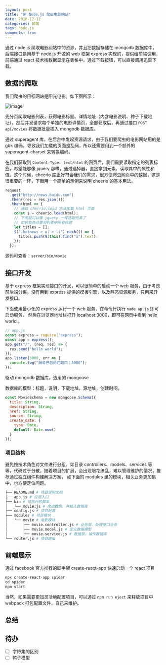 ```yaml
---
layout: post
title: "用 Node.js 爬虫电影网站"
date: 2018-12-12
categories: 前端
tags: node.js
comments: true
---
```


通过 node.js 爬取电影网站中的资源，并且把数据存储在 mongodb 数据库中，后端接口是用基于 node.js 开源的 web 框架 express 实现的，提供给前端调用，前端通过 react 技术栈数据显示在表格中，通过下载按钮，可以直接调用迅雷下载。

## 数据的爬取

我们爬虫的目标网站是阳光电影，如下图所示：

![image](/assets/images/201812/movies.jpg)

先分页爬取电影列表，获得电影标题、详情地址（内含电影说明、种子下载地址），然后并发请求每个单独的电影详情页，全部获取后，再通过接口 `POST api/movies` 将数据批量插入 mongodb 数据库。

通过 superagent 库，在后台中发起资源请求，由于我们要爬虫的电影网站用的是 gbk 编码，导致我们加载的页面是乱码，所以还需要用到一个额外的 superagent-charset 来转换编码。

在我们获取到 `Content-Type: text/html` 的网页后，我们需要读取指定的列表标签，希望能够像 jquery 那样，通过选择器，直接拿到元素，读取其中的属性和值。这个时候，cheerio 库正好符合我们的需求，很方便爬虫网页中的数据，这是很重要的一环，下面用一个简单的示例来说明 cheerio 的基本用法。

```javascript
request
  .get("http://news.baidu.com")
  .then((res = res.json()))
  .then(html => {
    // 通过 cherrio.load 方法加载 html 页面
    const $ = cheerio.load(html);
    // 下面就可以像 jquery 一样选取元素了
    // 如获取热点要闻列表中所有标题
    let titles = [];
    $(".hotnews > ul > li").each(() => {
      titles.push($(this).find("a").text);
    });
  });
```

源码可查看：`server/bin/movie`

## 接口开发

基于 express 框架实现接口的开发，可以很简单的启动一个 web 服务，由于考虑前后端分离，没有用到 express 提供的模板引擎，以及静态资源服务，只用来开发接口。

下面使用最小化的 express 运行一个 web 服务，在命令行执行 `node ap.js` 即可启动服务， 然后在浏览器地址栏打开 localhost:3000，即可在网页中看到 hello world 。

```javascript
// app.js
const express = require("express");
const app = express();
app.get("/", (req, res) => {
  res.send("hello world");
});
app.listen(3000, err => {
  console.log("服务已启动在端口：3000");
});
```

驱动 mongodb 数据库，选用的 mongoose

数据库的模型：标题，说明，下载地址，源地址，创建时间。

```javascript
const MovieSchema = new mongoose.Schema({
  title: String,
  description: String,
  href: String,
  source: String,
  create_date: {
    type: Date,
    default: Date.now()
  }
});
```

### 项目结构

避免按技术角色对文件进行分组，如目录 controllers、models、services 等等，代码过于分散，随着项目的扩展，会出现眼花缭乱，难以管理维护的情况，推荐通过独立组件构建解决方案， 如下面的 modules 里的模块，相关业务更加集中，也方便定位问题。

```bash
├── README.md # 项目说明文档
├── app.js # 应用入口
├── bin # 可执行的脚本
│   └── movie.js # 爬虫数据，并插入数据库
├── config.js # 项目配置
├── modules # 项目模块
│   └── movie # 电影模块
│       ├── movie.controller.js # 业务层，处理接口业务
│       ├── movie.model.js # 定义数据模型
│       └── movie.service.js # 数据层，操作数据库
└── router.js # 项目路由
```

## 前端展示

通过 facebook 官方推荐的脚手架 create-react-app 快速启动一个 react 项目

```javascript
npx create-react-app spider
cd spider
npm start
```

当然，如果需要更加灵活地配置项目，可以通过 `npm run eject` 来释放项目中 webpack 打包配置文件，自己来维护。

## 总结

## 待办

- [ ] 字符集的区别
- [ ] 鸭子模型